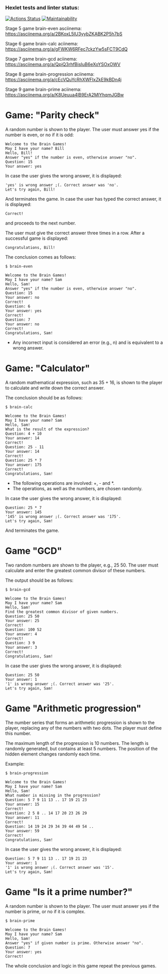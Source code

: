 ### Hexlet tests and linter status:
[![Actions Status](https://github.com/F1nsky/frontend-project-lvl1/workflows/hexlet-check/badge.svg)](https://github.com/F1nsky/frontend-project-lvl1/actions)
[![Maintainability](https://api.codeclimate.com/v1/badges/de025cc30039fcbe3955/maintainability)](https://codeclimate.com/github/F1nsky/frontend-project-lvl1/maintainability)

Stage 5 game brain-even asciinema: https://asciinema.org/a/2BKoxL5IU3yybZKABK2P5h7bS

Stage 6 game brain-calc aciinema: https://asciinema.org/a/gFWKW6RFec7ckzYw5sFCT9CdQ

Stage 7 game brain-gcd aciinema: https://asciinema.org/a/QpiQ3rhfBisIuB6eXoYSOxOWV

Stage 8 game brain-progression aciinema: https://asciinema.org/a/cEcVQuYcRhXWFIxZkE9kBDn4j

Stage 9 game brain-prime aciinema: https://asciinema.org/a/K8Ueuua4lB9ErA2MlYhqmJGBw

# Game: "Parity check"
A random number is shown to the player. The user must answer yes if the number is even, or no if it is odd:
```
Welcome to the Brain Games!
May I have your name? Bill
Hello, Bill!
Answer "yes" if the number is even, otherwise answer "no".
Question: 15
Your answer: yes
```
In case the user gives the wrong answer, it is displayed:
```
'yes' is wrong answer ;(. Correct answer was 'no'.
Let's try again, Bill!
```
And terminates the game. In case the user has typed the correct answer, it is displayed:
```
Correct!
```
and proceeds to the next number.

The user must give the correct answer three times in a row. After a successful game is displayed:
```
Congratulations, Bill!
```
The conclusion comes as follows:
```
$ brain-even

Welcome to the Brain Games!
May I have your name? Sam
Hello, Sam!
Answer "yes" if the number is even, otherwise answer "no".
Question: 15
Your answer: no
Correct!
Question: 6
Your answer: yes
Correct!
Question: 7
Your answer: no
Correct!
Congratulations, Sam!
```
- Any incorrect input is considered an error (e.g., n) and is equivalent to a wrong answer.

# Game: "Calculator"
A random mathematical expression, such as 35 + 16, is shown to the player to calculate and write down the correct answer.

The conclusion should be as follows:
```
$ brain-calc

Welcome to the Brain Games!
May I have your name? Sam
Hello, Sam!
What is the result of the expression?
Question: 4 + 10
Your answer: 14
Correct!
Question: 25 - 11
Your answer: 14
Correct!
Question: 25 * 7
Your answer: 175
Correct!
Congratulations, Sam!
```
- The following operations are involved: +, - and *.
- The operations, as well as the numbers, are chosen randomly.

In case the user gives the wrong answer, it is displayed:
```
Question: 25 * 7
Your answer: 145
'145' is wrong answer ;(. Correct answer was '175'.
Let's try again, Sam!
```
And terminates the game.

# Game "GCD"
Two random numbers are shown to the player, e.g., 25 50. The user must calculate and enter the greatest common divisor of these numbers.

The output should be as follows:
```
$ brain-gcd

Welcome to the Brain Games!
May I have your name? Sam
Hello, Sam!
Find the greatest common divisor of given numbers.
Question: 25 50
Your answer: 25
Correct!
Question: 100 52
Your answer: 4
Correct!
Question: 3 9
Your answer: 3
Correct!
Congratulations, Sam!
```
In case the user gives the wrong answer, it is displayed:
```
Question: 25 50
Your answer: 1
'1' is wrong answer ;(. Correct answer was '25'.
Let's try again, Sam!
```
# Game "Arithmetic progression"
The number series that forms an arithmetic progression is shown to the player, replacing any of the numbers with two dots. The player must define this number.

The maximum length of the progression is 10 numbers. The length is randomly generated, but contains at least 5 numbers.
The position of the hidden element changes randomly each time.

Example:
```
$ brain-progression

Welcome to the Brain Games!
May I have your name? Sam
Hello, Sam!
What number is missing in the progression?
Question: 5 7 9 11 13 .. 17 19 21 23
Your answer: 15
Correct!
Question: 2 5 8 .. 14 17 20 23 26 29
Your answer: 11
Correct!
Question: 14 19 24 29 34 39 44 49 54 ..
Your answer: 59
Correct!
Congratulations, Sam!
```
In case the user gives the wrong answer, it is displayed:
```
Question: 5 7 9 11 13 .. 17 19 21 23
Your answer: 1
'1' is wrong answer ;(. Correct answer was '15'.
Let's try again, Sam!
```
# Game "Is it a prime number?"
A random number is shown to the player. The user must answer yes if the number is prime, or no if it is complex.
```
$ brain-prime

Welcome to the Brain Games!
May I have your name? Sam
Hello, Sam!
Answer "yes" if given number is prime. Otherwise answer "no".
Question: 7
Your answer: yes
Correct!
```
The whole conclusion and logic in this game repeat the previous games.
